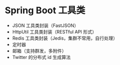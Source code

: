 # Spring Boot 工具类

- JSON 工具类封装（FastJSON）
- HttpUtil 工具类封装（RESTful API 形式）
- Redis 工具类封装（Jedis，集群不常用，自行处理）
- 定时器
- 邮箱（支持群发，多附件）
- Twitter 的分布式 id 生成算法